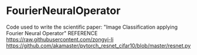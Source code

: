 # FourierNeuralOperator
Code used to write the scientific paper: "Image Classification applying Fourier Neural Operator"
REFERENCE</br>
https://raw.githubusercontent.com/zongyi-li</br>
https://github.com/akamaster/pytorch_resnet_cifar10/blob/master/resnet.py</br>
